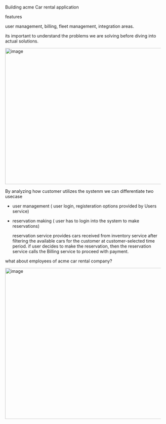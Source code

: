 

Building acme Car rental application

features

user management, billing, fleet management, integration areas. 

its important to understand the problems we are solving before diving into actual solutions. 

<img width="735" height="441" alt="image" src="https://github.com/user-attachments/assets/a6e41edd-838b-4107-bf19-11f88d131208" />

By analyzing how customer utilizes the systenm we can differentiate two usecase
- user management ( user login, registeration options provided by Users service)
- reservation making ( user has to login into the system to make reservations)

  reservation service provides cars received from inventory service after filtering the available cars for the customer at customer-selected time period.  if user decides to make the reservation, then the reservation service calls the Billing service to proceed with payment.

  
what about employees of acme car rental company?

<img width="657" height="489" alt="image" src="https://github.com/user-attachments/assets/07964c88-ae1c-4d0d-866a-e3ceec436935" />


